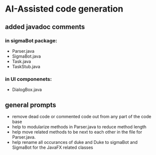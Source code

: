 # AI-Assisted code generation 

## added javadoc comments 
### in sigmaBot package:
- Parser.java
- SigmaBot.java
- Task.java
- TaskStub.java
### in UI componenets:
- DialogBox.java

## general prompts
- remove dead code or commented code out from any part of the code base
- help to modularize methods in Parser.java to reduce method length 
- help move related methods to be next to each other in the file for Parser.java.
- help rename all occurances of duke and Duke to sigmaBot and SigmaBot for the JavaFX related classes